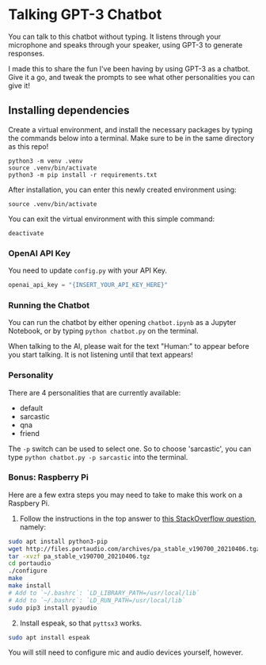 # Talking GPT-3 Chatbot

You can talk to this chatbot without typing. It listens through your microphone and speaks
through your speaker, using GPT-3 to generate responses.

I made this to share the fun I've been having by using GPT-3 as a chatbot. Give it a go,
and tweak the prompts to see what other personalities you can give it!


## Installing dependencies

Create a virtual environment, and install the necessary packages by typing the commands
below into a terminal. Make sure to be in the same directory as this repo!

```shell
python3 -m venv .venv
source .venv/bin/activate
python3 -m pip install -r requirements.txt
```

After installation, you can enter this newly created environment using:

```shell
source .venv/bin/activate
```

You can exit the virtual environment with this simple command:

```shell
deactivate
```

### OpenAI API Key

You need to update `config.py` with your API Key.

```python
openai_api_key = "{INSERT_YOUR_API_KEY_HERE}"
```


### Running the Chatbot

You can run the chatbot by either opening `chatbot.ipynb` as a Jupyter Notebook, or
by typing `python chatbot.py` on the terminal.

When talking to the AI, please wait for the text "Human:" to appear before you start
talking. It is not listening until that text appears!

### Personality

There are 4 personalities that are currently available:
* default
* sarcastic
* qna
* friend

The `-p` switch can be used to select one. So to choose 'sarcastic', you can type
`python chatbot.py -p sarcastic` into the terminal.

### Bonus: Raspberry Pi

Here are a few extra steps you may need to take to make this work on a Raspbery Pi.

1. Follow the instructions in the top answer to [this StackOverflow question](https://stackoverflow.com/questions/36681836/pyaudio-could-not-import-portaudio), namely:

```bash
sudo apt install python3-pip
wget http://files.portaudio.com/archives/pa_stable_v190700_20210406.tgz
tar -xvzf pa_stable_v190700_20210406.tgz
cd portaudio
./configure
make
make install
# Add to `~/.bashrc`: `LD_LIBRARY_PATH=/usr/local/lib`
# Add to `~/.bashrc`: `LD_RUN_PATH=/usr/local/lib`
sudo pip3 install pyaudio
```

2. Install espeak, so that `pyttsx3` works.

```bash
sudo apt install espeak
```

You will still need to configure mic and audio devices yourself, however.



